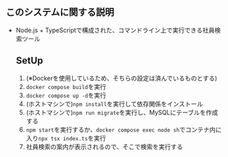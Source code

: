 ## このシステムに関する説明
- Node.js + TypeScriptで構成された、コマンドライン上で実行できる社員検索ツール

  ## SetUp
  1. (※Dockerを使用しているため、そちらの設定は済んでいるものとする)
  2. `docker compose build`を実行
  3. `docker compose up -d`を実行
  4. (ホストマシンで)`npm install`を実行して依存関係をインストール
  5. (ホストマシンで)`npm run migrate`を実行し、MySQLにテーブルを作成する
  6. `npm start`を実行するか、`docker compose exec node sh`でコンテナ内に入り`npx tsx index.ts`を実行
  7. 社員検索の案内が表示されるので、そこで検索を実行する
